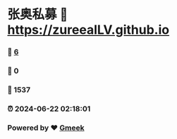 # 张奥私募 :link: https://zureealLV.github.io 
### :page_facing_up: [6](https://zureealLV.github.io/tag.html) 
### :speech_balloon: 0 
### :hibiscus: 1537 
### :alarm_clock: 2024-06-22 02:18:01 
### Powered by :heart: [Gmeek](https://github.com/Meekdai/Gmeek)
